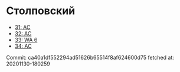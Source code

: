 # Столповский
- [31: AC](31.md)
- [32: AC](32.md)
- [33: WA 6](33.md)
- [34: AC](34.md)

Commit: ca40a1df552294ad51626b65514f8af624600d75
 fetched at: 20201130-180259
